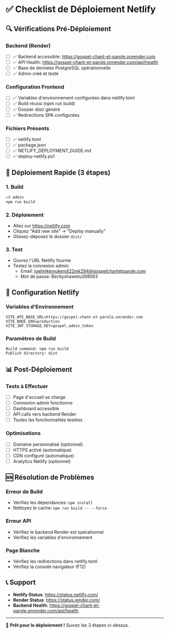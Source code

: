 # ✅ Checklist de Déploiement Netlify

## 🔍 Vérifications Pré-Déploiement

### Backend (Render)
- [ ] ✅ Backend accessible: https://gospel-chant-et-parole.onrender.com
- [ ] ✅ API Health: https://gospel-chant-et-parole.onrender.com/api/health
- [ ] ✅ Base de données PostgreSQL opérationnelle
- [ ] ✅ Admin créé et testé

### Configuration Frontend
- [ ] ✅ Variables d'environnement configurées dans netlify.toml
- [ ] ✅ Build réussi (npm run build)
- [ ] ✅ Dossier dist/ généré
- [ ] ✅ Redirections SPA configurées

### Fichiers Présents
- [ ] ✅ netlify.toml
- [ ] ✅ package.json
- [ ] ✅ NETLIFY_DEPLOYMENT_GUIDE.md
- [ ] ✅ deploy-netlify.ps1

## 🚀 Déploiement Rapide (3 étapes)

### 1. Build
```bash
cd admin
npm run build
```

### 2. Déploiement
- Allez sur https://netlify.com
- Cliquez "Add new site" → "Deploy manually"
- Glissez-déposez le dossier `dist/`

### 3. Test
- Ouvrez l'URL Netlify fournie
- Testez la connexion admin:
  - Email: joelmikemukendi22mk294@gospelchantetparole.com
  - Mot de passe: Beckyshawetu268563

## 🔧 Configuration Netlify

### Variables d'Environnement
```
VITE_API_BASE_URL=https://gospel-chant-et-parole.onrender.com
VITE_NODE_ENV=production
VITE_JWT_STORAGE_KEY=gospel_admin_token
```

### Paramètres de Build
```
Build command: npm run build
Publish directory: dist
```

## 📊 Post-Déploiement

### Tests à Effectuer
- [ ] Page d'accueil se charge
- [ ] Connexion admin fonctionne
- [ ] Dashboard accessible
- [ ] API calls vers backend Render
- [ ] Toutes les fonctionnalités testées

### Optimisations
- [ ] Domaine personnalisé (optionnel)
- [ ] HTTPS activé (automatique)
- [ ] CDN configuré (automatique)
- [ ] Analytics Netlify (optionnel)

## 🆘 Résolution de Problèmes

### Erreur de Build
- Vérifiez les dépendances: `npm install`
- Nettoyez le cache: `npm run build -- --force`

### Erreur API
- Vérifiez le backend Render est opérationnel
- Vérifiez les variables d'environnement

### Page Blanche
- Vérifiez les redirections dans netlify.toml
- Vérifiez la console navigateur (F12)

## 📞 Support

- **Netlify Status**: https://status.netlify.com/
- **Render Status**: https://status.render.com/
- **Backend Health**: https://gospel-chant-et-parole.onrender.com/api/health

---

🎉 **Prêt pour le déploiement !** Suivez les 3 étapes ci-dessus.
